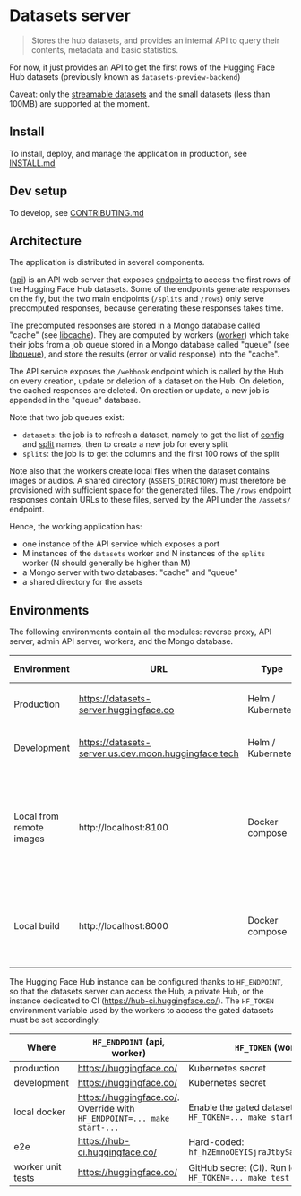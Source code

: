 # Datasets server

> Stores the hub datasets, and provides an internal API to query their contents, metadata and basic statistics.

For now, it just provides an API to get the first rows of the Hugging Face Hub datasets (previously known as `datasets-preview-backend`)

Caveat: only the [streamable datasets](https://huggingface.co/docs/datasets/stream) and the small datasets (less than 100MB) are supported at the moment.

## Install

To install, deploy, and manage the application in production, see [INSTALL.md](./INSTALL.md)

## Dev setup

To develop, see [CONTRIBUTING.md](./CONTRIBUTING.md)

## Architecture

The application is distributed in several components.

([api](./services/api)) is an API web server that exposes [endpoints](./services/api/README.md#endpoints) to access the first rows of the Hugging Face Hub datasets. Some of the endpoints generate responses on the fly, but the two main endpoints (`/splits` and `/rows`) only serve precomputed responses, because generating these responses takes time.

The precomputed responses are stored in a Mongo database called "cache" (see [libcache](./libs/libcache)). They are computed by workers ([worker](./services/worker)) which take their jobs from a job queue stored in a Mongo database called "queue" (see [libqueue](./libs/libqueue)), and store the results (error or valid response) into the "cache".

The API service exposes the `/webhook` endpoint which is called by the Hub on every creation, update or deletion of a dataset on the Hub. On deletion, the cached responses are deleted. On creation or update, a new job is appended in the "queue" database.

Note that two job queues exist:

- `datasets`: the job is to refresh a dataset, namely to get the list of [config](https://huggingface.co/docs/datasets/v2.1.0/en/load_hub#select-a-configuration) and [split](https://huggingface.co/docs/datasets/v2.1.0/en/load_hub#select-a-split) names, then to create a new job for every split
- `splits`: the job is to get the columns and the first 100 rows of the split

Note also that the workers create local files when the dataset contains images or audios. A shared directory (`ASSETS_DIRECTORY`) must therefore be provisioned with sufficient space for the generated files. The `/rows` endpoint responses contain URLs to these files, served by the API under the `/assets/` endpoint.

Hence, the working application has:

- one instance of the API service which exposes a port
- M instances of the `datasets` worker and N instances of the `splits` worker (N should generally be higher than M)
- a Mongo server with two databases: "cache" and "queue"
- a shared directory for the assets

## Environments

The following environments contain all the modules: reverse proxy, API server, admin API server, workers, and the Mongo database.

| Environment              | URL                                                  | Type              | How to deploy                                                        |
| ------------------------ | ---------------------------------------------------- | ----------------- | -------------------------------------------------------------------- |
| Production               | https://datasets-server.huggingface.co               | Helm / Kubernetes | `make upgrade-prod` in [chart](./chart)                              |
| Development              | https://datasets-server.us.dev.moon.huggingface.tech | Helm / Kubernetes | `make upgrade-dev` in [chart](./chart)                               |
| Local from remote images | http://localhost:8100                                | Docker compose    | `make start-from-remote-images` (fetches docker images from AWS ECR) |
| Local build              | http://localhost:8000                                | Docker compose    | `make start-from-local-code` (builds docker images)                  |

The Hugging Face Hub instance can be configured thanks to `HF_ENDPOINT`, so that the datasets server can access the Hub, a private Hub, or the instance dedicated to CI (https://hub-ci.huggingface.co/). The `HF_TOKEN` environment variable used by the workers to access the gated datasets must be set accordingly.

| Where             | `HF_ENDPOINT` (api, worker)                                             | `HF_TOKEN` (worker)                                           |
| ----------------- | ----------------------------------------------------------------------- | ------------------------------------------------------------- |
| production        | https://huggingface.co/                                                 | Kubernetes secret                                             |
| development       | https://huggingface.co/                                                 | Kubernetes secret                                             |
| local docker      | https://huggingface.co/. Override with `HF_ENDPOINT=... make start-...` | Enable the gated datasets with `HF_TOKEN=... make start-...`  |
| e2e               | https://hub-ci.huggingface.co/                                          | Hard-coded: `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`           |
| worker unit tests | https://huggingface.co/                                                 | GitHub secret (CI). Run locally with `HF_TOKEN=... make test` |
